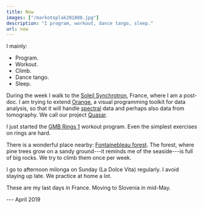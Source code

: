 ```yaml
---
title: Now
images: ["/markotoplak201808.jpg"]
description: "I program, workout, dance tango, sleep."
url: now
---
```


I mainly:

- Program.
- Workout.
- Climb.
- Dance tango.
- Sleep.

During the week I walk to the [Soleil Synchrotron](https://www.synchrotron-soleil.fr/), France,
where I am a post-doc. I am trying to extend [Orange](https://orange.biolab.si),
a visual programming toolkit for data analysis, so that it will handle
[spectral](https://github.com/quasars/orange-spectroscopy) data and perhaps
also data from tomography. We call our project [Quasar](https://quasar.codes).

I just started the
[GMB Rings 1](https://gmb.io/r1/) workout program. Even the simplest
exercises on rings are hard.

There is a wonderful place nearby: [Fontainebleau forest](/bleau/).
The forest, where pine trees grow on a sandy ground---it reminds me of the seaside---is
full of big rocks. We try to climb them once per week.

I go to afternoon milonga on Sunday (La Dolce Vita) regularly. I
avoid staying up late. We practice at home a lot.

These are my last days in France. Moving to Slovenia in mid-May.

--- April 2019


